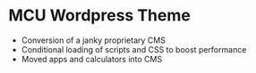 # MCU Wordpress Theme

* Conversion of a janky proprietary CMS
* Conditional loading of scripts and CSS to boost performance
* Moved apps and calculators into CMS
